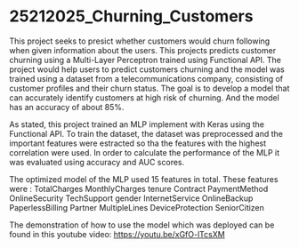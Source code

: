 # 25212025_Churning_Customers
This project seeks to presict whether customers would churn following when given information about the users. This projects predicts customer churning using a Multi-Layer Perceptron trained using Functional API.
The project would help users to predict customers churning and the model was trained using a dataset from a telecommunications company, consisting of customer profiles and their churn status. 
The goal is to develop a model that can accurately identify customers at high risk of churning. And the model has an accuracy of about 85%.

As stated, this project trained an MLP implement with Keras using the Functional API.
To train the dataset, the dataset was preprocessed and the important features were estracted so tha the features with the highest correlation were used. 
In order to calculate the performance of the MLP it was evaluated using accuracy and AUC scores.

The optimized model of the MLP used 15 features in total. 
These features were : 
TotalCharges
MonthlyCharges
tenure
Contract
PaymentMethod
OnlineSecurity
TechSupport
gender
InternetService
OnlineBackup
PaperlessBilling
Partner
MultipleLines
DeviceProtection
SeniorCitizen

The demonstration of how to use the model which was deployed can be found in this youtube video: https://youtu.be/xGfO-lTcsXM
